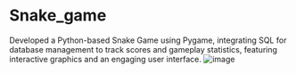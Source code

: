 # Snake_game
Developed a Python-based Snake Game using Pygame, integrating SQL for database management to track scores and gameplay statistics, featuring interactive graphics and an engaging user interface.
![image](https://github.com/user-attachments/assets/0b7c8cb6-cfcc-4b5b-a795-e08cadaa670e)
